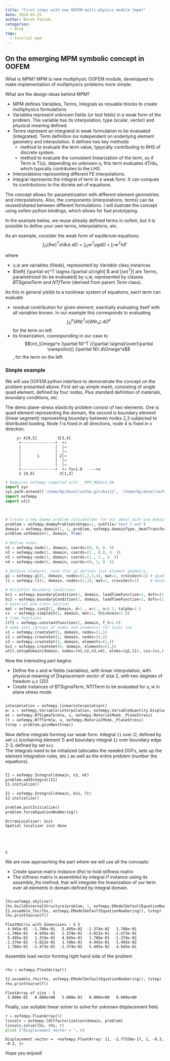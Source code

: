 ```yaml
---
title: "First steps with new OOFEM multi-physics module (mpm)"
date: 2024-05-25
author: Borek Patzak
categories:
  - blog
tags:
  - tutorial mpm
---
```


## On the emerging MPM symbolic concept in OOFEM

What is MPM?
MPM is new multiphysic OOFEM module, developped to make implementation of multiphysics problems more simple. 

What are the design ideas behind MPM?
* MPM defines Variables, Terms, Integrals as resuable blocks to create multiphysics formulations
* Variables represent unknown fields (or test felds) in a weak form of the problem. The variable has its interpolation, type (scalar, vector) and physical meaning defined.
* Terms represent an integrand in weak formulation to be evaluated (integrated). Term definition ios independent on underlying element geometry and interpolation. It defines two key methods:
    *  method to evaluate the term value, typycally contributing to RHS of discrete system.
    *  method to evaluate the consistent linearization of the term, so if Term is T(u), depending on unknown u, this term evaluates dT/du, which typically contributes to the LHS. 
* Interpolations representing different FE interpolations.
* Integral represents the integral of term in a weak form. It can compute its contributions to the dicrete set of equations. 

The concept allows for parametrization with different element geometries and interpolations. Also, the components (interpolations, terms) can be reused/shared between different formulations.
I will ilustrate the concept using oofem python bindings, which allows for fast prototyping.

In the example below, we reuse already defined terms in oofem, but it is possible to define your own terms, interpolations, etc.

As an example, consider the weak form of equlibrium equations:
$$ \int_\Omega (\partial w)^T \sigma (\partial u)\ d\Omega = \int_\Omega w^T \rho g d\Omega + \int_\Gamma w^T t d\Gamma $$

where
* u,w are variables (fileds), represented by _Variable_ class instances
* $\left[ (\partial w)^T \sigma (\partial u)\right] $ and $\left[ (w)^Tf \right]$ are Terms, parametrized (to be evaluated) by u,w, represented by classes _BTSigmaTerm_ and _NTfTerm_ (derived from parent _Term_ class).

As this in general yields to a nonlinear system of equations, each term can evaluate
* residual contribution for given element, esentially evaluating itself with all variables known. In our example this corresponds to evaluating $$\int_\Omega^e (\partial N)^T\sigma(\partial N r_u)\ d\Omega^e$$ for the term on left.
* its linearization, cooresponding in our case to $$\int_\Omega^e (\partial N)^T {{\partial \sigma}\over{\partial \varepsilon}} (\partial N)\ d\Omega^e$$, for the term on the left.


### Simple example
We will use OOFEM python interface to demonstrate the concept on the problem presented above.
First set up simple mesh, consisting of single quad element, defined by four nodes. Plus standard definition of materials, boundary conditions, etc.

The demo plane-stress elasticity problem consist of two elements. One is quad element representing the domain, the second is boundary element (linear segment) representing boundary between nodes 2,3 subjected to distributed loading.
Node 1 is fixed in all directions, node 4 is fixed in x direction. 

```
     y↑ 4[0,5]         3[3,4]
      +---------------+  +→
      |               |  |→
      |               |  |→
      |       1       | 2|→
      |               |  |→
      |               |  |→
      +---------------+  +→ fx=1.0   --->x
      1 [0,0]           2[1,2]
```


```python
# Requires oofempy compiled with __MPM_MODULE ON
import sys
sys.path.extend(['/home/bp/devel/oofem.git/build', '/home/bp/devel/oofem.git/bindings/python'])
import oofempy
import util

 

# Create a new dummy problem (placeholder for our demo) with one domain.
problem = oofempy.dummyProblem(nSteps=1, outFile='test_7.out')
domain = oofempy.domain(1, 1, problem, oofempy.domainType._HeatTransferMode, tstep_all=1, dofman_all=0, element_all=0)
problem.setDomain(1, domain, True)
   
# Define nodes
n1 = oofempy.node(1, domain, coords=(0, 0, 0. ))
n2 = oofempy.node(2, domain, coords=(1., 0.0, 0. ))
n3 = oofempy.node(3, domain, coords=(1., 1., 0. ))
n4 = oofempy.node(4, domain, coords=(0, 1, 0. ))
   
# Defdine elements, note that q1 defines just element geometry.
q1 = oofempy.q1(1, domain, nodes=(1,2,3,4), mat=1, crossSect=1) # quad element #1
l1 = oofempy.l1(2, domain, nodes=(2,3), mat=1, crossSect=1)     # boundary element #2

# Dirichlet Boundary conditions
bc1 = oofempy.boundaryCondition(1, domain, loadTimeFunction=1, dofs=(1,2), values=(0.,0.), set=1)
bc2 = oofempy.boundaryCondition(2, domain, loadTimeFunction=1, dofs=(1,),  values=(0.,),   set=2)
# material and cross section
mat = oofempy.isoLE(1, domain, d=1., e=1., n=0.3, talpha=1.)
cs  = oofempy.simpleCS(1, domain, mat=1, thickness=1.0)
# time functions
ltf1 = oofempy.constantFunction(1, domain, f_t=1.0)
# some sets (groups of nodes and elements) for later use
s1 = oofempy.createSet(1, domain, nodes=(1,))
s2 = oofempy.createSet(2, domain, nodes=(4,))
s3 = oofempy.createSet(3, domain, elements=(1,))
bs1 = oofempy.createSet(4, domain, elements=(2,))
util.setupDomain(domain, nodes=(n1,n2,n3,n4), elems=(q1,l1), css=(cs,), mats=(mat,), bcs=(bc1,bc2), ics=(), ltfs=(ltf1,), sets=(s1,s2,s3,bs1))

```

Now the interesting part begins:
* Define the $u$ and $w$ fields (variables), with linear interpolation, with physical meaning of Displacement vector of size 2, with two degrees of freedom u,v (2D)
* Create instances of BTSigmaTerm, NTfTerm to be evaluated for $u,w$ in plane stress mode.



```python

interpolation = oofempy.linearinterpolation()
w= u = oofempy.Variable(interpolation, oofempy.VariableQuantity.Displacement, oofempy.VariableType.vector, 2, [1,2], None)
mt = oofempy.BTSigmaTerm(w, u, oofempy.MaterialMode._PlaneStress)
lt = oofempy.NTfTerm(w, u, oofempy.MaterialMode._PlaneStress)
tstep = problem.giveNextStep()

```

Now define integrals forming our weak form. Integral `I1` over $\Omega$, defined by set `s3` (containing element 1) and boundary integral `I2` over boundary edge 2-3, defined by set `bs1`.  
The integrals need to be initialized (allocates the needed DOFs, sets up the element integration rules, etc.) as well as the entire problem (number the equations).


```python

I1 = oofempy.Integral(domain, s3, mt)
problem.addIntegral(I1)
I1.initialize()

I2 = oofempy.Integral(domain, bs1, lt)
I2.initialize()

problem.postInitialize()
problem.forceEquationNumbering()

```

    OctreeLocalizer: init
    Spatial localizer init done





    5



We are now approaching the part where we will use all the concepts:
* Create sparse matrix instance (_lhs_) to hold stifness matrix 
* The stifness matrix is assembled by integral _I1_ instance usiing its _assemble\_lhs_ method, that will integrate the linearization of our term over all elements in domain defined by integral domain.


```python

lhs=oofempy.skyline()
lhs.buildInternalStructure(problem, 1, oofempy.EModelDefaultEquationNumbering());
I1.assemble_lhs(lhs, oofempy.EModelDefaultEquationNumbering(), tstep)
lhs.printYourself()
```

    FloatMatrix with dimensions : 5 5
     4.945e-01  -1.786e-01   5.495e-02  -1.374e-02   1.786e-01  
    -1.786e-01   4.945e-01   1.374e-02  -3.022e-01  -2.473e-01  
     5.495e-02   1.374e-02   4.945e-01   1.786e-01  -1.374e-02  
    -1.374e-02  -3.022e-01   1.786e-01   4.945e-01   5.495e-02  
     1.786e-01  -2.473e-01  -1.374e-02   5.495e-02   4.945e-01  


Assemble load vector forming right hand side of the problem


```python

rhs = oofempy.FloatArray(5)

I2.assemble_rhs(rhs, oofempy.EModelDefaultEquationNumbering(), tstep)
rhs.printYourself()

```

    FloatArray of size : 5 
     5.000e-01   0.000e+00   5.000e-01   0.000e+00   0.000e+00  


Finally, use suitable linear solver to solve for unknown displacement field.  


```python
r = oofempy.FloatArray(5)
linsolv = oofempy.ldltfactorization(domain, problem)
linsolv.solve(lhs, rhs, r)
print ("Displacement vector = ", r)
```

    Displacement vector =  <oofempy.FloatArray: {1, -2.77556e-17, 1, -0.3, -0.3, }>


Hope you enjoed!
